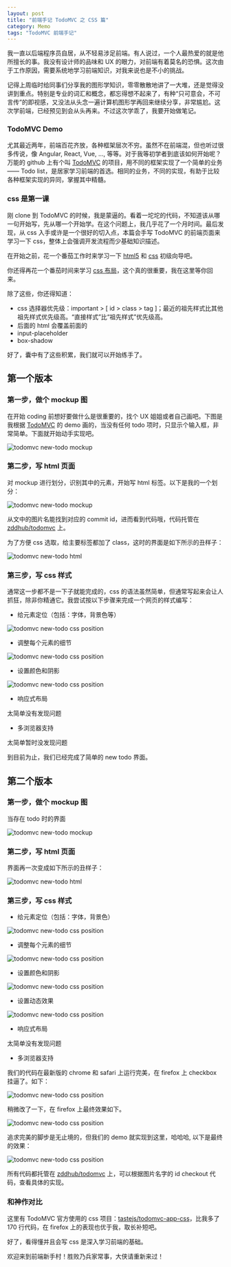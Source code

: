 ```yaml
---
layout: post
title: "前端手记 TodoMVC 之 CSS 篇"
category: Memo
tags: "TodoMVC 前端手记"
---
```


我一直以后端程序员自居，从不轻易涉足前端。有人说过，一个人最热爱的就是他所擅长的事。我没有设计师的品味和 UX 的眼力，对前端有着莫名的恐惧。这次由于工作原因，需要系统地学习前端知识，对我来说也是不小的挑战。

<!-- more -->

记得上周临时给同事们分享我的图形学知识，零零散散地讲了一大堆，还是觉得没讲到重点。特别是专业的词汇和概念，都忘得想不起来了，有种“只可意会，不可言传”的即视感，又没法从头念一遍计算机图形学再回来继续分享，非常尴尬。这次学前端，已经预见到会从头再来。不过这次学乖了，我要开始做笔记。


### TodoMVC Demo

尤其最近两年，前端百花齐放，各种框架层次不穷。虽然不在前端混，但也听过很多传说，像 Angular, React, Vue, ..., 等等。对于我等初学者到底该如何开始呢？万能的 github 上有个叫 [TodoMVC](https://github.com/tastejs/todomvc) 的项目，用不同的框架实现了一个简单的业务 —— Todo list，是居家学习前端的首选。相同的业务，不同的实现，有助于比较各种框架实现的异同，掌握其中精髓。


### css 是第一课

刚 clone 到 TodoMVC 的时候，我是蒙逼的。看着一坨坨的代码，不知道该从哪一句开始写，先从哪一个开始学。在这个问题上，我几乎花了一个月时间。最后发现，从 css 入手或许是一个很好的切入点，本篇会手写 TodoMVC 的前端页面来学习一下 css，整体上会强调开发流程而少基础知识描述。

在开始之前，花一个番茄工作时来学习一下 [html5](https://developer.mozilla.org/zh-CN/docs/Web/Guide/HTML/HTML5/HTML5_element_list) 和 [css](https://developer.mozilla.org/en-US/docs/Web/Guide/CSS/Getting_started) 初级向导吧。

你还得再花一个番茄时间来学习 [css 布局](http://learnlayout.com/)，这个真的很重要，我在这里等你回来。

除了这些，你还得知道：

* css 选择器优先级：important > [ id > class > tag ]；最近的祖先样式比其他祖先样式优先级高。“直接样式”比“祖先样式”优先级高。
* 后面的 html 会覆盖前面的
* input-placeholder
* box-shadow

好了，囊中有了这些积累，我们就可以开始练手了。


## 第一个版本

### 第一步，做个 mockup 图

在开始 coding 前想好要做什么是很重要的，找个 UX 姐姐或者自己画吧。下图是我根据 [TodoMVC](http://todomvc.com/examples/react/#/) 的 demo 画的，当没有任何 todo 项时，只显示个输入框，非常简单。下面就开始动手实现吧。

![todomvc new-todo mockup](/assets/images/2016-09-04/todoMVC_mockup_new_todo.png)


### 第二步，写 html 页面

对 mockup 进行划分，识别其中的元素，开始写 html 标签。以下是我的一个划分：

![todomvc new-todo mockup](/assets/images/2016-09-04/todomvc_mockup_new_todo_html.png)

从文中的图片名能找到对应的 commit id，进而看到代码哦，代码托管在 [zddhub/todomvc](https://github.com/zddhub/todomvc) 上。

为了方便 css 选取，给主要标签都加了 class，这时的界面是如下所示的丑样子：

![todomvc new-todo html](/assets/images/2016-09-04/7d080efa0a1528984616f038b901331224cfa0ff.png)


### 第三步，写 css 样式

通常这一步都不是一下子就能完成的，css 的语法虽然简单，但通常写起来会让人抓狂，除非你精通它。我尝试按以下步骤来完成一个网页的样式编写：

* 给元素定位（包括：字体，背景色等）

![todomvc new-todo css position](/assets/images/2016-09-04/0da9805174394731428e8021976366988895d129.png)

* 调整每个元素的细节

![todomvc new-todo css position](/assets/images/2016-09-04/a98d0ebb9f8e419a208876ea57936beb08dab9cc.png)

* 设置颜色和阴影

![todomvc new-todo css position](/assets/images/2016-09-04/9b684ea31ad383ffcaddc91a7c059169658cc19e.png)

* 响应式布局

太简单没有发现问题

* 多浏览器支持

太简单暂时没发现问题

到目前为止，我们已经完成了简单的 new todo 界面。


## 第二个版本


### 第一步，做个 mockup 图

当存在 todo 时的界面

![todomvc new-todo mockup](/assets/images/2016-09-04/todoMCV_mockup_todo_list.png)


### 第二步，写 html 页面

界面再一次变成如下所示的丑样子：

![todomvc new-todo html](/assets/images/2016-09-04/5bc3f67db802da5c8b17ad1abd36f47974e40abb.png)


### 第三步，写 css 样式


* 给元素定位（包括：字体，背景色）

![todomvc new-todo css position](/assets/images/2016-09-04/d051b7f4849815ddece4ee53bdfcb67ee16e9977.png)


* 调整每个元素的细节

![todomvc new-todo css position](/assets/images/2016-09-04/96976034116027095374fb748b2e4644d6502f36.png)


* 设置颜色和阴影

![todomvc new-todo css position](/assets/images/2016-09-04/0770d34cd9664268bf6c36c4e5961e6831733663.png)


* 设置动态效果

![todomvc new-todo css position](/assets/images/2016-09-04/d3d6da9aee6cc74cff3d5feda1577bde87467b58.png)


* 响应式布局

太简单没有发现问题


* 多浏览器支持

我们的代码在最新版的 chrome 和 safari 上运行完美，在 firefox 上 checkbox 挂逼了。如下：

![todomvc new-todo css position](/assets/images/2016-09-04/todoMVC_list_on_firefox.png)

稍微改了一下，在 firefox 上最终效果如下。

![todomvc new-todo css position](/assets/images/2016-09-04/7eb2746852d08858d99228e7ce8883e77685c3f9.png)

追求完美的脚步是无止境的，但我们的 demo 就实现到这里，哈哈哈, 以下是最终的效果：

![todomvc new-todo css position](/assets/images/2016-09-04/d3d6da9aee6cc74cff3d5feda1577bde87467b58.png)


所有代码都托管在 [zddhub/todomvc](https://github.com/zddhub/todomvc) 上，可以根据图片名字的 id checkout 代码，查看具体的实现。


### 和神作对比

这里有 TodoMVC 官方使用的 css 项目：[tastejs/todomvc-app-css](https://github.com/tastejs/todomvc-app-css)，比我多了 170 行代码，在 firefox 上的表现也优于我，取长补短吧。


好了，看得懂并且会写 css 是深入学习前端的基础。

欢迎来到前端新手村！胜败乃兵家常事，大侠请重新来过！

